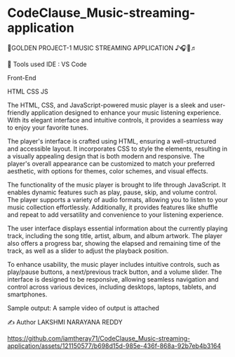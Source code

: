 # CodeClause_Music-streaming-application




📖GOLDEN PROJECT-1
MUSIC STREAMING APPLICATION  ♪🎧🎵♬

📓 Tools used IDE : VS Code

Front-End

HTML CSS JS


The HTML, CSS, and JavaScript-powered music player is a sleek and user-friendly application designed to enhance your music listening experience. With its elegant interface and intuitive controls, it provides a seamless way to enjoy your favorite tunes.

The player's interface is crafted using HTML, ensuring a well-structured and accessible layout. It incorporates CSS to style the elements, resulting in a visually appealing design that is both modern and responsive. The player's overall appearance can be customized to match your preferred aesthetic, with options for themes, color schemes, and visual effects.

The functionality of the music player is brought to life through JavaScript. It enables dynamic features such as play, pause, skip, and volume control. The player supports a variety of audio formats, allowing you to listen to your music collection effortlessly. Additionally, it provides features like shuffle and repeat to add versatility and convenience to your listening experience.

The user interface displays essential information about the currently playing track, including the song title, artist, album, and album artwork. The player also offers a progress bar, showing the elapsed and remaining time of the track, as well as a slider to adjust the playback position.

To enhance usability, the music player includes intuitive controls, such as play/pause buttons, a next/previous track button, and a volume slider. The interface is designed to be responsive, allowing seamless navigation and control across various devices, including desktops, laptops, tablets, and smartphones.


Sample output: A sample video of output is attached

✍ Author LAKSHMI NARAYANA REDDY



https://github.com/iamtheray71/CodeClause_Music-streaming-application/assets/121150577/b698d15d-985e-436f-868a-92b7eb4b3164
